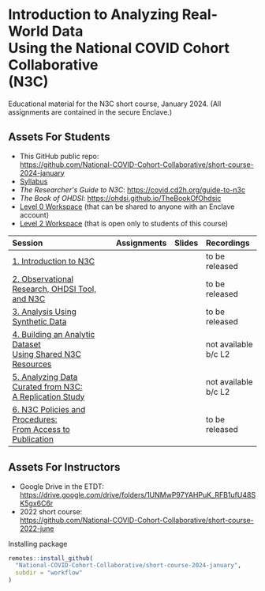 Introduction to Analyzing Real-World Data<br>Using the National COVID Cohort Collaborative<br>(N3C)
=======

Educational material for the N3C short course, January 2024. (All assignments are contained in the secure Enclave.)

Assets For Students
-------

* This GitHub public repo:<br><https://github.com/National-COVID-Cohort-Collaborative/short-course-2024-january>
* [Syllabus](/background/syllabus/)
* *The Researcher's Guide to N3C*: <https://covid.cd2h.org/guide-to-n3c>
* *The Book of OHDSI*: <https://ohdsi.github.io/TheBookOfOhdsic>
* [Level 0 Workspace](https://unite.nih.gov/workspace/compass/view/ri.compass.main.folder.86a7020f-db30-4fd1-b735-bbaf53512365) (that can be shared to anyone with an Enclave account)
* [Level 2 Workspace]() (that is open only to students of this course)

| Session                                                                             | Assignments           | Slides         | Recordings           |
| :---------------------------------------------------------------------------------- | :-------------------- | :------------- | :---------           |
| [1. Introduction to N3C](sessions/session-1/)                                       |                       |                | to be released       |
| [2. Observational Research, OHDSI Tool, and N3C](sessions/session-3/)               |                       |                | to be released       |
| [3. Analysis Using Synthetic Data](sessions/session-2/)                             |                       |                | to be released       |
| [4. Building an Analytic Dataset<br>Using Shared N3C Resources](sessions/session-4/)|                       |                | not available<br>b/c L2 |
| [5. Analyzing Data Curated from N3C:<br>A Replication Study](sessions/session-5/)   |                       |                | not available<br>b/c L2 |
| [6. N3C Policies and Procedures:<br>From Access to Publication](sessions/session-6/)|                       |                | to be released       |

Assets For Instructors
-------

* Google Drive in the ETDT:<br><https://drive.google.com/drive/folders/1UNMwP97YAHPuK_RFB1ufU48SK5gx6C6r>
* 2022 short course:<br><https://github.com/National-COVID-Cohort-Collaborative/short-course-2022-june>

Installing package

```r
remotes::install_github(
  "National-COVID-Cohort-Collaborative/short-course-2024-january",
  subdir = "workflow"
)
```
